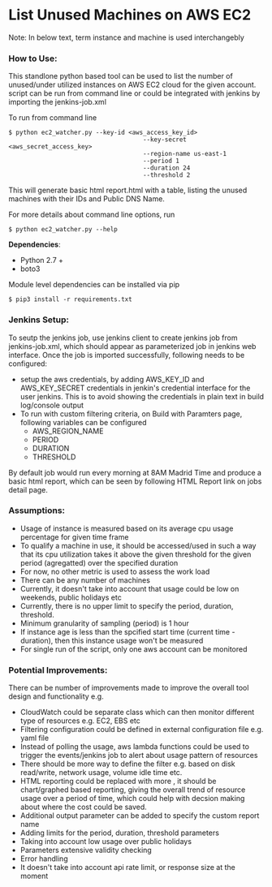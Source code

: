 # List Unused Machines on AWS EC2

Note: In below text, term instance and machine is used interchangebly

### How to Use:
This standlone python based tool can be used to list the number of unused/under utilized instances on AWS EC2 cloud for the given account. script can be run from command line or could be integrated with jenkins by importing the jenkins-job.xml

To run from command line

    $ python ec2_watcher.py --key-id <aws_access_key_id>
                                         --key-secret <aws_secret_access_key>
                                         --region-name us-east-1
                                         --period 1
                                         --duration 24
                                         --threshold 2

This will generate basic html report.html with a table, listing the unused machines with their IDs and Public DNS Name.

For more details about command line options, run

    $ python ec2_watcher.py --help

**Dependencies**:
* Python 2.7 +
* boto3

Module level dependencies can be installed via pip

    $ pip3 install -r requirements.txt

### Jenkins Setup:

To seutp the jenkins job, use jenkins client to create jenkins job from jenkins-job.xml, which should appear as parameterized job in jenkins web interface. Once the job is imported successfully, following needs to be configured: 
* setup the aws credentials, by adding AWS_KEY_ID and AWS_KEY_SECRET credentials in jenkin's credential interface for the user jenkins. This is to avoid showing the credentials in plain text in build log/console output
* To run with custom filtering criteria, on Build with Paramters page, following variables can be configured
    * AWS_REGION_NAME
    * PERIOD
    * DURATION
    * THRESHOLD

By default job would run every morning at 8AM Madrid Time and produce a basic html report, which can be seen by following HTML Report link on jobs detail page.

### Assumptions:
* Usage of instance is measured based on its average cpu usage percentage for given time frame
* To qualify a machine in use, it should be accessed/used in such a way that its cpu utilization takes it above the given threshold for the given period (agregatted) over the specified duration
* For now, no other metric is used to assess the work load
* There can be any number of machines
* Currently, it doesn't take into account that usage could be low on weekends, public holidays etc
* Currently, there is no upper limit to specify the period, duration, threshold.
* Minimum granularity of sampling (period) is 1 hour
* If instance age is less than the spcified start time (current time - duration), then this instance usage won't be measured
* For single run of the script, only one aws account can be monitored

### Potential Improvements:
There can be number of improvements made to improve the overall tool design and functionality e.g.
* CloudWatch could be separate class which can then monitor different type of resources e.g. EC2, EBS etc
* Filtering configuration could be defined in external configuration file e.g. yaml file
* Instead of polling the usage, aws lambda functions could be used to trigger the events/jenkins job to alert about usage pattern of resources
* There should be more way to define the filter e.g. based on disk read/write, network usage, volume idle time etc.
* HTML reporting could be replaced with more , it should be chart/graphed based reporting, giving the overall trend of resource usage over a period of time, which could help with decsion making about where the cost could be saved.
* Additional output parameter can be added to specify the custom report name
* Adding limits for the period, duration, threshold parameters
* Taking into account low usage over public holidays
* Parameters extensive validity checking
* Error handling
* It doesn't take into account api rate limit, or response size at the moment
